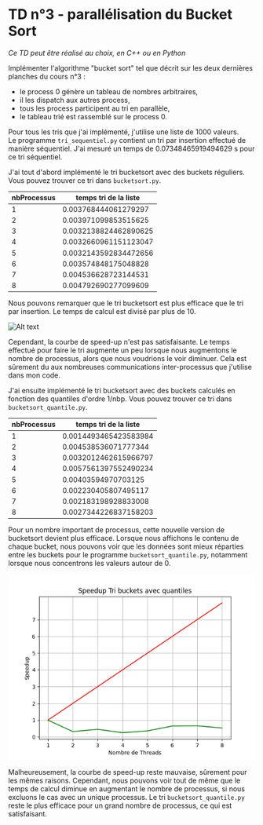 # TD n°3 - parallélisation du Bucket Sort

*Ce TD peut être réalisé au choix, en C++ ou en Python*

Implémenter l'algorithme "bucket sort" tel que décrit sur les deux dernières planches du cours n°3 :

- le process 0 génère un tableau de nombres arbitraires,
- il les dispatch aux autres process,
- tous les process participent au tri en parallèle,
- le tableau trié est rassemblé sur le process 0.

Pour tous les tris que j'ai implémenté, j'utilise une liste de 1000 valeurs.  
Le programme `tri_sequentiel.py` contient un tri par insertion effectué de manière séquentiel. 
J'ai mesuré un temps de 0.07348465919494629 s pour ce tri séquentiel.  

J'ai tout d'abord implémenté le tri bucketsort avec des buckets réguliers. Vous pouvez trouver ce tri dans `bucketsort.py`.  

 nbProcessus | temps tri de la liste 
 ----------|----------------------------
  1        | 0.003768444061279297        
  2        | 0.003971099853515625       
  3        | 0.0032138824462890625       
  4        | 0.0032660961151123047       
  5        | 0.0032143592834472656       
  6        | 0.003574848175048828      
  7        | 0.004536628723144531       
  8        | 0.004792690277099609  

Nous pouvons remarquer que le tri bucketsort est plus efficace que le tri par insertion. Le temps de calcul est divisé par plus de 10.  

![Alt text](https://github.com/thaddee95/OS02-MORGAND-Thaddee/blob/main/travaux_diriges/tp3/images/Buckets%20r%C3%A9guliers.png)

Cependant, la courbe de speed-up n'est pas satisfaisante. Le temps effectué pour faire le tri augmente un peu lorsque nous augmentons le nombre de processus, alors que nous voudrions le voir diminuer. Cela est sûrement du aux nombreuses communications inter-processus que j'utilise dans mon code.  

J'ai ensuite implémenté le tri bucketsort avec des buckets calculés en fonction des quantiles d'ordre 1/nbp. Vous pouvez trouver ce tri dans `bucketsort_quantile.py`.  

 nbProcessus | temps tri de la liste 
 ----------|----------------------------
  1        | 0.0014493465423583984        
  2        | 0.004538536071777344       
  3        | 0.0032012462615966797      
  4        | 0.0057561397552490234       
  5        | 0.00403594970703125       
  6        | 0.002230405807495117      
  7        | 0.002183198928833008       
  8        | 0.0027344226837158203  

Pour un nombre important de processus, cette nouvelle version de bucketsort devient plus efficace. Lorsque nous affichons le contenu de chaque bucket, nous pouvons voir que les données sont mieux réparties entre les buckets pour le programme `bucketsort_quantile.py`, notamment lorsque nous concentrons les valeurs autour de 0.  

![Alt text](https://github.com/thaddee95/OS02-MORGAND-Thaddee/blob/main/travaux_diriges/tp3/images/Buckets%20avec%20quantiles.png)  

Malheureusement, la courbe de speed-up reste mauvaise, sûrement pour les mêmes raisons. Cependant, nous pouvons voir tout de même que le temps de calcul diminue en augmentant le nombre de processus, si nous excluons le cas avec un unique processus. Le tri `bucketsort_quantile.py` reste le plus efficace pour un grand nombre de processus, ce qui est satisfaisant.

